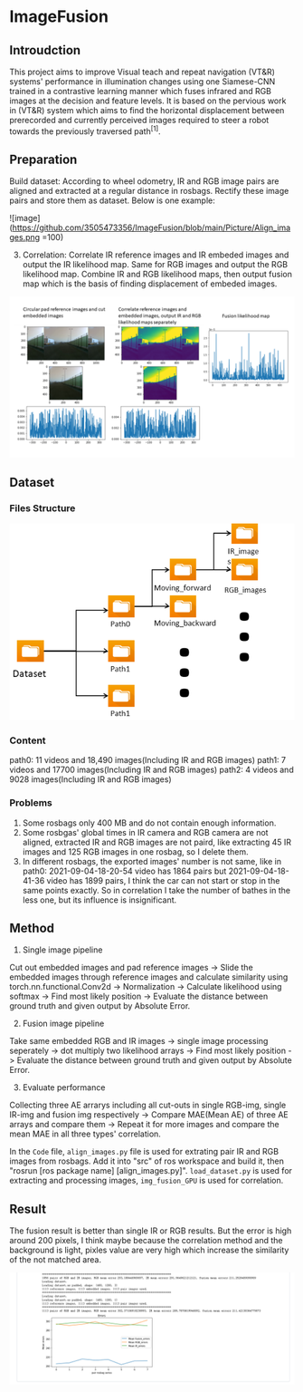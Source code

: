 # ImageFusion

## Introudction

This project aims to improve Visual teach and repeat navigation (VT&R) systems' performance in illumination changes using one Siamese-CNN trained in a contrastive learning manner which fuses infrared and RGB images at the decision and feature levels. It is based on the pervious work in (VT&R) system which aims to find the horizontal displacement between prerecorded and currently perceived images required to steer a robot towards the previously traversed path<sup>[1]</sup>.

## Preparation

Build dataset: According to wheel odometry, IR and RGB image pairs are aligned and extracted at a regular distance in rosbags. Rectify these image pairs and store them as dataset. Below is one example:

![image](https://github.com/3505473356/ImageFusion/blob/main/Picture/Align_images.png =100)

3. Correlation: Correlate IR reference images and IR embeded images and output the IR likelihood map. Same for RGB images and output the RGB likelihood map. Combine IR and RGB likelihood maps, then output fusion map which is the basis of finding displacement of embeded images.

![image](https://github.com/3505473356/ImageFusion/blob/main/Picture/Correlate_result.png)

## Dataset
### Files Structure
![image](https://github.com/3505473356/ImageFusion/blob/main/Picture/Files_structure.png)

### Content
path0: 11 videos and 18,490 images(Including IR and RGB images)
path1: 7 videos and 17700 images(Including IR and RGB images)
path2: 4 videos and 9028 images(Including IR and RGB images)

### Problems
1. Some rosbags only 400 MB and do not contain enough information.
2. Some rosbgas' global times in IR camera and RGB camera are not aligned, extracted IR and RGB images are not paird, like extracting 45 IR images and 125 RGB images in one rosbag, so I delete them.
3. In different rosbags, the exported images' number is not same, like in path0: 2021-09-04-18-20-54 video has 1864 pairs but 2021-09-04-18-41-36 video has 1899 pairs, I think the car can not start or stop in the same points exactly. So in correlation I take the number of bathes in the less one, but its influence is insignificant.

## Method

1. Single image pipeline

Cut out embedded images and pad reference images -> Slide the embedded images through reference images and calculate similarity using torch.nn.functional.Conv2d -> Normalization -> Calculate likelihood using softmax -> Find most likely position -> Evaluate the distance between ground truth and given output by Absolute Error.

2. Fusion image pipeline

Take same embedded RGB and IR images -> single image processing seperately -> dot multiply two likelihood arrays -> Find most likely position -> Evaluate the distance between ground truth and given output by Absolute Error.

3. Evaluate performance

Collecting three AE arrarys including all cut-outs in single RGB-img, single IR-img and fusion img respectively -> Compare MAE(Mean AE) of three AE arrays and compare them -> Repeat it for more images and compare the mean MAE in all three types' correlation.

In the `Code` file, `align_images.py` file is used for extrating pair IR and RGB images from rosbags. Add it into "src" of ros workspace and build it, then "rosrun [ros package name] [align_images.py]". `load_dataset.py` is used for extracting and processing images, `img_fusion_GPU` is used for correlation.

## Result
The fusion result is better than single IR or RGB results. But the error is high around 200 pixels, I think maybe because the correlation method and the background is light, pixles value are very high which increase the similarity of the not matched area.

![image](https://github.com/3505473356/ImageFusion/blob/main/Picture/Result.png)
